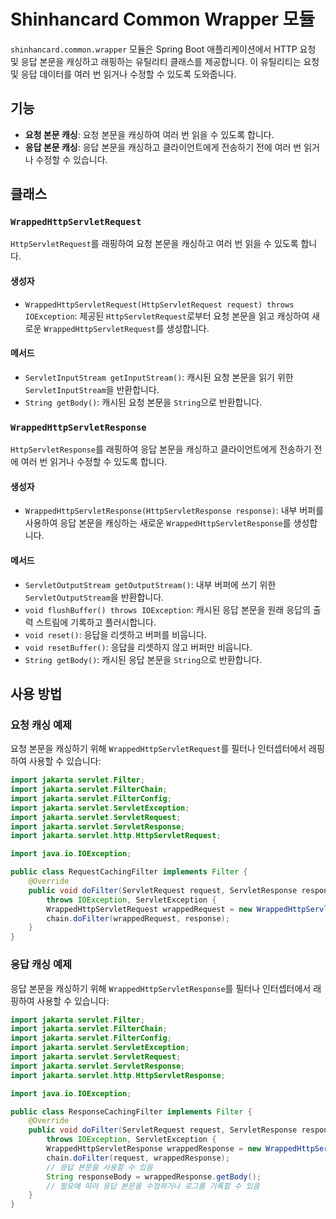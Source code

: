 # Shinhancard Common Wrapper 모듈

`shinhancard.common.wrapper` 모듈은 Spring Boot 애플리케이션에서 HTTP 요청 및 응답 본문을 캐싱하고 래핑하는 유틸리티 클래스를 제공합니다. 이 유틸리티는 요청 및 응답 데이터를
여러 번 읽거나 수정할 수 있도록 도와줍니다.

## 기능

- **요청 본문 캐싱**: 요청 본문을 캐싱하여 여러 번 읽을 수 있도록 합니다.
- **응답 본문 캐싱**: 응답 본문을 캐싱하고 클라이언트에게 전송하기 전에 여러 번 읽거나 수정할 수 있습니다.

## 클래스

### `WrappedHttpServletRequest`

`HttpServletRequest`를 래핑하여 요청 본문을 캐싱하고 여러 번 읽을 수 있도록 합니다.

#### 생성자

- `WrappedHttpServletRequest(HttpServletRequest request) throws IOException`:
  제공된 `HttpServletRequest`로부터 요청 본문을 읽고 캐싱하여 새로운 `WrappedHttpServletRequest`를 생성합니다.

#### 메서드

- `ServletInputStream getInputStream()`: 캐시된 요청 본문을 읽기 위한 `ServletInputStream`을 반환합니다.
- `String getBody()`: 캐시된 요청 본문을 `String`으로 반환합니다.

### `WrappedHttpServletResponse`

`HttpServletResponse`를 래핑하여 응답 본문을 캐싱하고 클라이언트에게 전송하기 전에 여러 번 읽거나 수정할 수 있도록 합니다.

#### 생성자

- `WrappedHttpServletResponse(HttpServletResponse response)`:
  내부 버퍼를 사용하여 응답 본문을 캐싱하는 새로운 `WrappedHttpServletResponse`를 생성합니다.

#### 메서드

- `ServletOutputStream getOutputStream()`: 내부 버퍼에 쓰기 위한 `ServletOutputStream`을 반환합니다.
- `void flushBuffer() throws IOException`: 캐시된 응답 본문을 원래 응답의 출력 스트림에 기록하고 플러시합니다.
- `void reset()`: 응답을 리셋하고 버퍼를 비웁니다.
- `void resetBuffer()`: 응답을 리셋하지 않고 버퍼만 비웁니다.
- `String getBody()`: 캐시된 응답 본문을 `String`으로 반환합니다.

## 사용 방법

### 요청 캐싱 예제

요청 본문을 캐싱하기 위해 `WrappedHttpServletRequest`를 필터나 인터셉터에서 래핑하여 사용할 수 있습니다:

```java
import jakarta.servlet.Filter;
import jakarta.servlet.FilterChain;
import jakarta.servlet.FilterConfig;
import jakarta.servlet.ServletException;
import jakarta.servlet.ServletRequest;
import jakarta.servlet.ServletResponse;
import jakarta.servlet.http.HttpServletRequest;

import java.io.IOException;

public class RequestCachingFilter implements Filter {
	@Override
	public void doFilter(ServletRequest request, ServletResponse response, FilterChain chain)
		throws IOException, ServletException {
		WrappedHttpServletRequest wrappedRequest = new WrappedHttpServletRequest((HttpServletRequest)request);
		chain.doFilter(wrappedRequest, response);
	}
}
```

### 응답 캐싱 예제

응답 본문을 캐싱하기 위해 `WrappedHttpServletResponse`를 필터나 인터셉터에서 래핑하여 사용할 수 있습니다:

```java
import jakarta.servlet.Filter;
import jakarta.servlet.FilterChain;
import jakarta.servlet.FilterConfig;
import jakarta.servlet.ServletException;
import jakarta.servlet.ServletRequest;
import jakarta.servlet.ServletResponse;
import jakarta.servlet.http.HttpServletResponse;

import java.io.IOException;

public class ResponseCachingFilter implements Filter {
	@Override
	public void doFilter(ServletRequest request, ServletResponse response, FilterChain chain)
		throws IOException, ServletException {
		WrappedHttpServletResponse wrappedResponse = new WrappedHttpServletResponse((HttpServletResponse)response);
		chain.doFilter(request, wrappedResponse);
		// 응답 본문을 사용할 수 있음
		String responseBody = wrappedResponse.getBody();
		// 필요에 따라 응답 본문을 수정하거나 로그를 기록할 수 있음
	}
}

```
